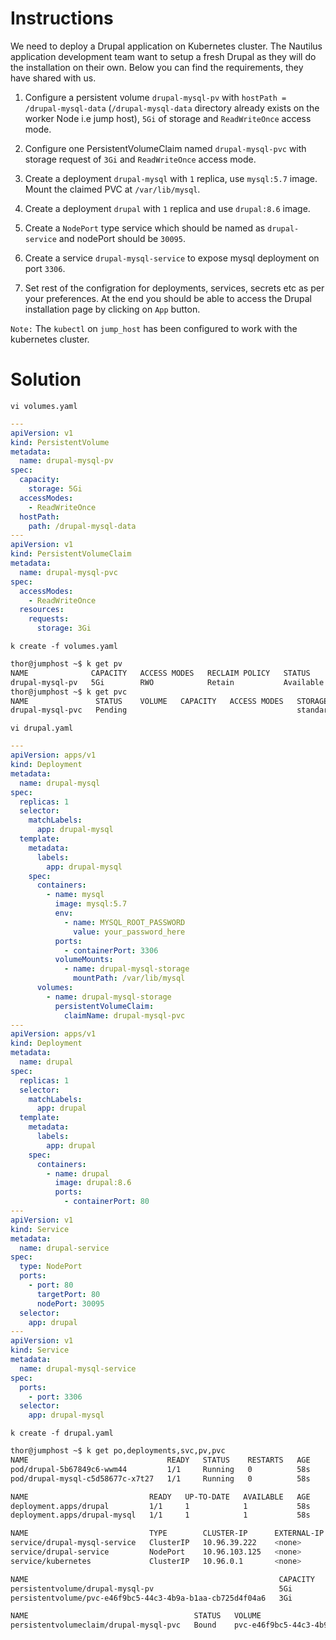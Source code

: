 # Instructions

We need to deploy a Drupal application on Kubernetes cluster. The Nautilus application development team want to setup a fresh Drupal as they will do the installation on their own. Below you can find the requirements, they have shared with us.

1) Configure a persistent volume `drupal-mysql-pv` with `hostPath = /drupal-mysql-data` (`/drupal-mysql-data` directory already exists on the worker Node i.e jump host), `5Gi` of storage and `ReadWriteOnce` access mode.

2) Configure one PersistentVolumeClaim named `drupal-mysql-pvc` with storage request of `3Gi` and `ReadWriteOnce` access mode.

3) Create a deployment `drupal-mysql` with `1` replica, use `mysql:5.7` image. Mount the claimed PVC at `/var/lib/mysql`.

4) Create a deployment `drupal` with `1` replica and use `drupal:8.6` image.

4) Create a `NodePort` type service which should be named as `drupal-service` and nodePort should be `30095`.

5) Create a service `drupal-mysql-service` to expose mysql deployment on port `3306`.

6) Set rest of the configration for deployments, services, secrets 
etc as per your preferences. At the end you should be able to access the
 Drupal installation page by clicking on `App` button.

`Note:` The `kubectl` on `jump_host` has been configured to work with the kubernetes cluster.

# Solution

`vi volumes.yaml`

```yaml
--- 
apiVersion: v1
kind: PersistentVolume
metadata:
  name: drupal-mysql-pv
spec:
  capacity:
    storage: 5Gi
  accessModes:
    - ReadWriteOnce
  hostPath:
    path: /drupal-mysql-data
--- 
apiVersion: v1
kind: PersistentVolumeClaim
metadata:
  name: drupal-mysql-pvc
spec:
  accessModes:
    - ReadWriteOnce
  resources:
    requests:
      storage: 3Gi
```

`k create -f volumes.yaml`

```bash
thor@jumphost ~$ k get pv
NAME              CAPACITY   ACCESS MODES   RECLAIM POLICY   STATUS      CLAIM   STORAGECLASS   REASON   AGE
drupal-mysql-pv   5Gi        RWO            Retain           Available                                   15s
thor@jumphost ~$ k get pvc
NAME               STATUS    VOLUME   CAPACITY   ACCESS MODES   STORAGECLASS   AGE
drupal-mysql-pvc   Pending                                      standard       19s
```

`vi drupal.yaml`

```yaml
---
apiVersion: apps/v1
kind: Deployment
metadata:
  name: drupal-mysql
spec:
  replicas: 1
  selector:
    matchLabels:
      app: drupal-mysql
  template:
    metadata:
      labels:
        app: drupal-mysql
    spec:
      containers:
        - name: mysql
          image: mysql:5.7
          env:
            - name: MYSQL_ROOT_PASSWORD
              value: your_password_here
          ports:
            - containerPort: 3306
          volumeMounts:
            - name: drupal-mysql-storage
              mountPath: /var/lib/mysql
      volumes:
        - name: drupal-mysql-storage
          persistentVolumeClaim:
            claimName: drupal-mysql-pvc
--- 
apiVersion: apps/v1
kind: Deployment
metadata:
  name: drupal
spec:
  replicas: 1
  selector:
    matchLabels:
      app: drupal
  template:
    metadata:
      labels:
        app: drupal
    spec:
      containers:
        - name: drupal
          image: drupal:8.6
          ports:
            - containerPort: 80
--- 
apiVersion: v1
kind: Service
metadata:
  name: drupal-service
spec:
  type: NodePort
  ports:
    - port: 80
      targetPort: 80
      nodePort: 30095
  selector:
    app: drupal
--- 
apiVersion: v1
kind: Service
metadata:
  name: drupal-mysql-service
spec:
  ports:
    - port: 3306
  selector:
    app: drupal-mysql
```

`k create -f drupal.yaml`

```bash
thor@jumphost ~$ k get po,deployments,svc,pv,pvc
NAME                               READY   STATUS    RESTARTS   AGE
pod/drupal-5b67849c6-wwm44         1/1     Running   0          58s
pod/drupal-mysql-c5d58677c-x7t27   1/1     Running   0          58s

NAME                           READY   UP-TO-DATE   AVAILABLE   AGE
deployment.apps/drupal         1/1     1            1           58s
deployment.apps/drupal-mysql   1/1     1            1           58s

NAME                           TYPE        CLUSTER-IP      EXTERNAL-IP   PORT(S)        AGE
service/drupal-mysql-service   ClusterIP   10.96.39.222    <none>        3306/TCP       57s
service/drupal-service         NodePort    10.96.103.125   <none>        80:30095/TCP   57s
service/kubernetes             ClusterIP   10.96.0.1       <none>        443/TCP        69m

NAME                                                        CAPACITY   ACCESS MODES   RECLAIM POLICY   STATUS      CLAIM                      STORAGECLASS   REASON   AGE
persistentvolume/drupal-mysql-pv                            5Gi        RWO            Retain           Available                                                      5m6s
persistentvolume/pvc-e46f9bc5-44c3-4b9a-b1aa-cb725d4f04a6   3Gi        RWO            Delete           Bound       default/drupal-mysql-pvc   standard                53s

NAME                                     STATUS   VOLUME                                     CAPACITY   ACCESS MODES   STORAGECLASS   AGE
persistentvolumeclaim/drupal-mysql-pvc   Bound    pvc-e46f9bc5-44c3-4b9a-b1aa-cb725d4f04a6   3Gi        RWO            standard       5m6s
```
